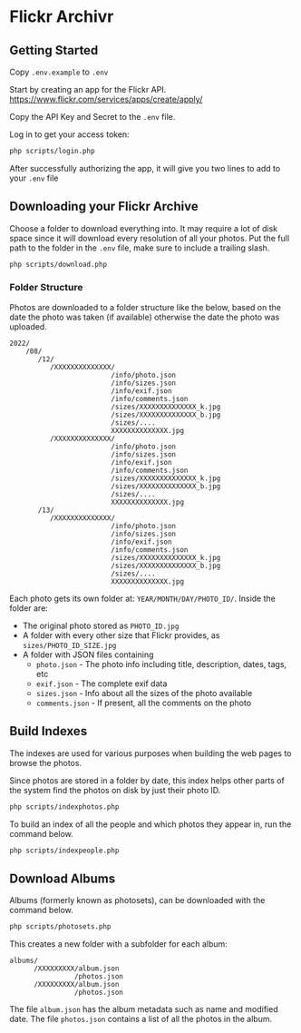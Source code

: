 # Flickr Archivr

## Getting Started

Copy `.env.example` to `.env`

Start by creating an app for the Flickr API.
https://www.flickr.com/services/apps/create/apply/

Copy the API Key and Secret to the `.env` file.

Log in to get your access token:

```bash
php scripts/login.php
```

After successfully authorizing the app, it will give you two lines to add to your `.env` file


## Downloading your Flickr Archive

Choose a folder to download everything into. It may require a lot of disk space since it will download every resolution of all your photos. Put the full path to the folder in the `.env` file, make sure to include a trailing slash.

```bash
php scripts/download.php
```

### Folder Structure

Photos are downloaded to a folder structure like the below, based on the date the photo was taken (if available) otherwise the date the photo was uploaded.

```
2022/
    /08/
       /12/
          /XXXXXXXXXXXXXX/
                         /info/photo.json
                         /info/sizes.json
                         /info/exif.json
                         /info/comments.json
                         /sizes/XXXXXXXXXXXXXX_k.jpg
                         /sizes/XXXXXXXXXXXXXX_b.jpg
                         /sizes/....
                         XXXXXXXXXXXXXX.jpg
          /XXXXXXXXXXXXXX/
                         /info/photo.json
                         /info/sizes.json
                         /info/exif.json
                         /info/comments.json
                         /sizes/XXXXXXXXXXXXXX_k.jpg
                         /sizes/XXXXXXXXXXXXXX_b.jpg
                         /sizes/....
                         XXXXXXXXXXXXXX.jpg
       /13/
          /XXXXXXXXXXXXXX/
                         /info/photo.json
                         /info/sizes.json
                         /info/exif.json
                         /info/comments.json
                         /sizes/XXXXXXXXXXXXXX_k.jpg
                         /sizes/XXXXXXXXXXXXXX_b.jpg
                         /sizes/....
                         XXXXXXXXXXXXXX.jpg
```

Each photo gets its own folder at: `YEAR/MONTH/DAY/PHOTO_ID/`. Inside the folder are:

* The original photo stored as `PHOTO_ID.jpg`
* A folder with every other size that Flickr provides, as `sizes/PHOTO_ID_SIZE.jpg`
* A folder with JSON files containing
  * `photo.json` - The photo info including title, description, dates, tags, etc
  * `exif.json` - The complete exif data
  * `sizes.json` - Info about all the sizes of the photo available
  * `comments.json` - If present, all the comments on the photo


## Build Indexes

The indexes are used for various purposes when building the web pages to browse the photos. 

Since photos are stored in a folder by date, this index helps other parts of the system find the photos on disk by just their photo ID. 

```bash
php scripts/indexphotos.php
```

To build an index of all the people and which photos they appear in, run the command below.

```bash
php scripts/indexpeople.php
```


## Download Albums

Albums (formerly known as photosets), can be downloaded with the command below.

```bash
php scripts/photosets.php
```

This creates a new folder with a subfolder for each album:

```
albums/
      /XXXXXXXXX/album.json
                /photos.json
      /XXXXXXXXX/album.json
                /photos.json    
```

The file `album.json` has the album metadata such as name and modified date. The file `photos.json` contains a list of all the photos in the album.



